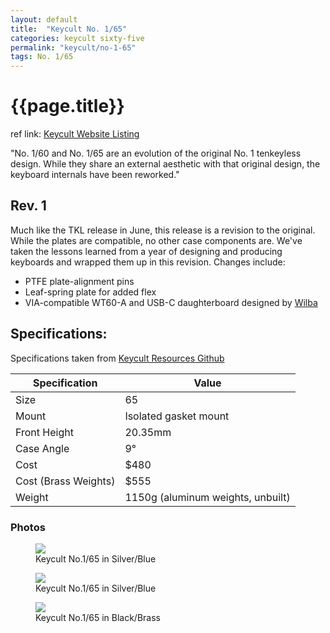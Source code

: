 ```yaml
---
layout: default
title:  "Keycult No. 1/65"
categories: keycult sixty-five
permalink: "keycult/no-1-65"
tags: No. 1/65
---
```

# {{page.title}}

ref link: [Keycult Website Listing](https://keycult.com/pages/no-1-65-no-1-65)

"No. 1/60 and No. 1/65 are an evolution of the original No. 1 tenkeyless design. While they share an external aesthetic with that original design, the keyboard internals have been reworked."

## Rev. 1
Much like the TKL release in June, this release is a revision to the original. While the plates are compatible, no other case components are. We've taken the lessons learned from a year of designing and producing keyboards and wrapped them up in this revision. Changes include:

  -  PTFE plate-alignment pins
  -  Leaf-spring plate for added flex
  -  VIA-compatible WT60-A and USB-C daughterboard designed by [Wilba](/wilba/)

## Specifications:
Specifications taken from [Keycult Resources Github](https://github.com/keycult/keycult-resources/blob/main/pages/mydoc/specs_no_1_60_65.md)

| Specification | Value |
|---|---|
| Size | 65 |
| Mount | Isolated gasket mount |
| Front Height | 20.35mm |
| Case Angle | 9° |
| Cost | $480 |
| Cost (Brass Weights) | $555 |
| Weight | 1150g (aluminum weights, unbuilt) |

### Photos
<figure>
  <img src="{{ 'assets/images/keycult/no-1-65/keycult-no-1-65-silver-blue.png' | relative_url }}">
  <figcaption>Keycult No.1/65 in Silver/Blue</figcaption>
</figure>

<figure>
  <img src="{{ 'assets/images/keycult/no-1-65/keycult-no-1-65-silver-blue-rear.png' | relative_url }}">
  <figcaption>Keycult No.1/65 in Silver/Blue</figcaption>
</figure>

<figure>
  <img src="{{ 'assets/images/keycult/no-1-65/keycult-no-1-65-black-brass-rear.png' | relative_url }}">
  <figcaption>Keycult No.1/65 in Black/Brass</figcaption>
</figure>
